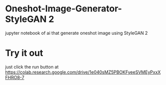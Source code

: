 # Oneshot-Image-Generator-StyleGAN 2
jupyter notebook of ai that generate oneshot image using StyleGAN 2

# Try it out
just click the run button at https://colab.research.google.com/drive/1e040sMZ5PBOKFyeeSVMEyPxxXFHRO8-7
